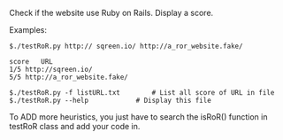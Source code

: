 Check if the website use Ruby on Rails. Display a score.

Examples:

	$./testRoR.py http:// sqreen.io/ http://a_ror_website.fake/
	
	score	URL
	1/5	http://sqreen.io/
	5/5	http://a_ror_website.fake/

	$./testRoR.py -f listURL.txt		# List all score of URL in file
	$./testRoR.py --help			# Display this file
	
To ADD more heuristics, you just have to search the isRoR() function in testRoR class and add your code in. 
